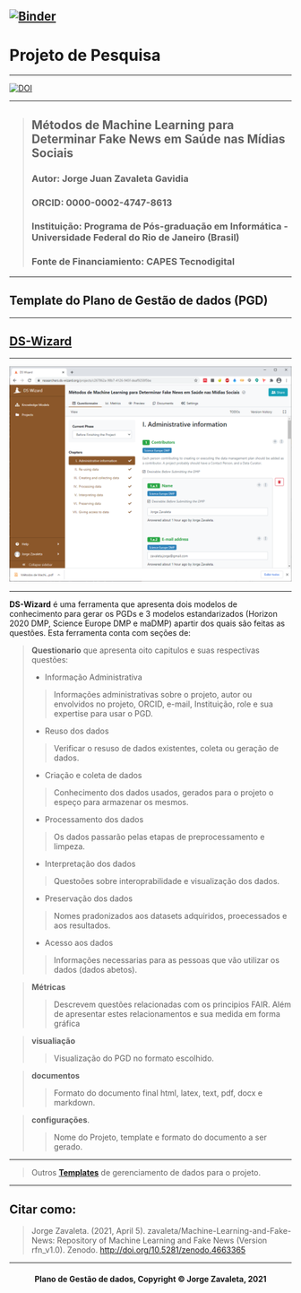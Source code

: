 [![Binder](https://mybinder.org/badge_logo.svg)](https://mybinder.org/v2/gh/zavaleta/Machine-Learning-and-Fake-News/main)
---
# Projeto de Pesquisa

---
[![DOI](https://zenodo.org/badge/DOI/10.5281/zenodo.4663365.svg)](https://doi.org/10.5281/zenodo.4663365)

---
> ## Métodos de Machine Learning para Determinar Fake News em Saúde nas Mídias Sociais
> ### Autor: Jorge Juan Zavaleta Gavidia
> ### ORCID: 0000-0002-4747-8613
> ### Instituição: Programa de Pós-graduação em Informática - Universidade Federal do Rio de Janeiro (Brasil)
> ### Fonte de Financiamiento: CAPES Tecnodigital

---
## Template do Plano de Gestão de dados (PGD)

---
## [DS-Wizard](https://ds-wizard.org/)

---
![DS-Wizard](imagens/dswizard.png)

---
**DS-Wizard** é uma ferramenta que apresenta dois modelos de conhecimento para gerar os PGDs e 3 modelos estandarizados (Horizon 2020 DMP, Science Europe DMP e maDMP) apartir dos quais são feitas as questões. Esta ferramenta conta com seções de:
> **Questionario** que apresenta oito capitulos e suas respectivas questões:
> - Informação Administrativa
>> Informações administrativas sobre o projeto, autor ou envolvidos no projeto, ORCID, e-mail, Instituição, role e sua expertise para usar o PGD.
> - Reuso dos dados
>> Verificar o resuso de dados existentes, coleta ou geração de dados.
> - Criação e coleta de dados
>> Conhecimento dos dados usados, gerados para o projeto o espeço para armazenar os mesmos.
> - Processamento dos dados
>> Os dados passarão pelas etapas de preprocessamento e limpeza.
> - Interpretação dos dados
>> Questoões sobre interoprabilidade e visualização dos dados.
> - Preservação dos dados
>> Nomes pradonizados aos datasets adquiridos, proecessados e aos resultados.
> - Acesso aos dados
>> Informações necessarias para as pessoas que vão utilizar os dados (dados abetos).

> **Métricas**
>> Descrevem questões relacionadas com os principios FAIR. Além de apresentar estes relacionamentos e sua medida em forma gráfica

> **visualiação**
>> Visualização do PGD no formato escolhido.

> **documentos**
>> Formato do documento final html, latex, text, pdf, docx e markdown.

> **configurações**.
>> Nome do Projeto, template e formato do documento a ser gerado.

---
> Outros **[Templates](pgd.md)** de gerenciamento de dados para o projeto.

---
## Citar como:

> Jorge Zavaleta. (2021, April 5). zavaleta/Machine-Learning-and-Fake-News: Repository of Machine Learning and Fake News (Version rfn_v1.0). Zenodo. http://doi.org/10.5281/zenodo.4663365

---
#### <center>Plano de Gestão de dados,  Copyright &copy;  Jorge Zavaleta, 2021</center>
